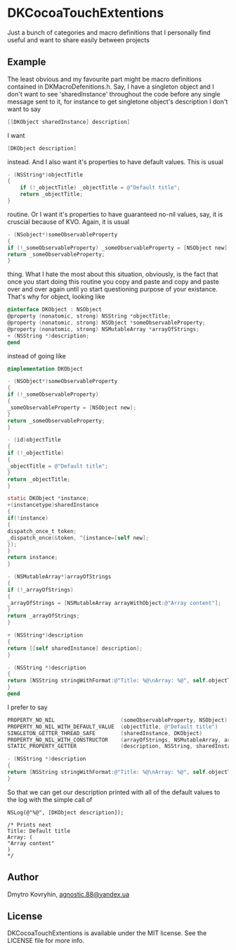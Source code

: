 # DKCocoaTouchExtentions

Just a bunch of categories and macro definitions that I personally find useful and want to share easily between projects

## Example

The least obvious and my favourite part might be macro definitions contained in DKMacroDefenitions.h.
Say, I have a singleton object and I don't want to see 'sharedInstance' throughout the code before any single message sent to it, for instance to get singletone object's description I don't want to say

```objective-c
[[DKObject sharedInstance] description]
```

I want 

```objective-c
[DKObject description]
```

instead. And I also want it's properties to have default values. This is usual 

```objective-c
- (NSString*)objectTitle
{
    if (!_objectTitle) _objectTitle = @"Default title";
    return _objectTitle;
}
```

routine. Or I want it's properties to have guaranteed no-nil values, say, it is cruscial because of KVO. Again, it is usual

```objective-c
- (NSobject*)someObservableProperty
{
if (!_someObservableProperty) _someObservableProperty = [NSObject new];
return _someObservableProperty;
}
```

thing. What I hate the most about this situation, obviously, is the fact that once you start doing this routine you copy and paste and copy and paste over and over again until yo start questioning purpose of your existance. That's why for object, looking like

```objective-c
@interface DKObject : NSObject
@property (nonatomic, strong) NSString *objectTitle;
@property (nonatomic, strong) NSObject *someObservableProperty;
@property (nonatomic, strong) NSMutableArray *arrayOfStrings;
+ (NSString *)description;
@end
```

instead of going like

```objective-c
@implementation DKObject

- (NSObject*)someObservableProperty
{
if (!_someObservableProperty)
{
_someObservableProperty = [NSObject new];
}
return _someObservableProperty;
}

- (id)objectTitle
{
if (!_objectTitle)
{
_objectTitle = @"Default title";
}
return _objectTitle;
}

static DKObject *instance;
+(instancetype)sharedInstance
{
if(!instance)
{
dispatch_once_t token;
_dispatch_once(&token, ^{instance=[self new];
});
}
return instance;
}

- (NSMutableArray*)arrayOfStrings
{
if (!_arrayOfStrings)
{
_arrayOfStrings = [NSMutableArray arrayWithObject:@"Array content"];
}
return _arrayOfStrings;
}

+ (NSString*)description
{
return [[self sharedInstance] description];
}

- (NSString *)description
{
return [NSString stringWithFormat:@"Title: %@\nArray: %@", self.objectTitle, self.arrayOfStrings];
}
@end
```

I prefer to say

```objective-c
PROPERTY_NO_NIL                     (someObservableProperty, NSObject)
PROPERTY_NO_NIL_WITH_DEFAULT_VALUE  (objectTitle, @"Default title")
SINGLETON_GETTER_THREAD_SAFE        (sharedInstance, DKObject)
PROPERTY_NO_NIL_WITH_CONSTRUCTOR    (arrayOfStrings, NSMutableArray, arrayWithObject:@"Array content")
STATIC_PROPERTY_GETTER              (description, NSString, sharedInstance)

- (NSString *)description
{
return [NSString stringWithFormat:@"Title: %@\nArray: %@", self.objectTitle, self.arrayOfStrings];
}
```

So that we can get our description printed with all of the default values to the log with the simple call of 

```
NSLog(@"%@", [DKObject description]);

/* Prints next
Title: Default title
Array: (
"Array content"
)
*/

```

## Author

Dmytro Kovryhin, agnostic.88@yandex.ua

## License

DKCocoaTouchExtentions is available under the MIT license. See the LICENSE file for more info.
